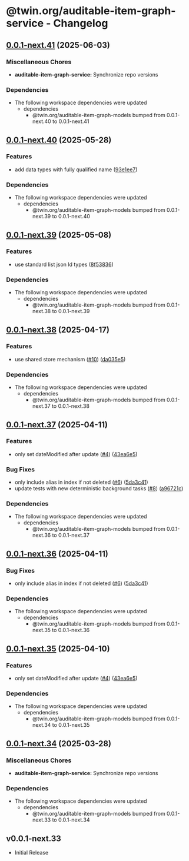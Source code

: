 # @twin.org/auditable-item-graph-service - Changelog

## [0.0.1-next.41](https://github.com/twinfoundation/auditable-item-graph/compare/auditable-item-graph-service-v0.0.1-next.40...auditable-item-graph-service-v0.0.1-next.41) (2025-06-03)


### Miscellaneous Chores

* **auditable-item-graph-service:** Synchronize repo versions


### Dependencies

* The following workspace dependencies were updated
  * dependencies
    * @twin.org/auditable-item-graph-models bumped from 0.0.1-next.40 to 0.0.1-next.41

## [0.0.1-next.40](https://github.com/twinfoundation/auditable-item-graph/compare/auditable-item-graph-service-v0.0.1-next.39...auditable-item-graph-service-v0.0.1-next.40) (2025-05-28)


### Features

* add data types with fully qualified name ([93e1ee7](https://github.com/twinfoundation/auditable-item-graph/commit/93e1ee7c0f7bad81f003787f797f363864e201af))


### Dependencies

* The following workspace dependencies were updated
  * dependencies
    * @twin.org/auditable-item-graph-models bumped from 0.0.1-next.39 to 0.0.1-next.40

## [0.0.1-next.39](https://github.com/twinfoundation/auditable-item-graph/compare/auditable-item-graph-service-v0.0.1-next.38...auditable-item-graph-service-v0.0.1-next.39) (2025-05-08)


### Features

* use standard list json ld types ([8f53836](https://github.com/twinfoundation/auditable-item-graph/commit/8f53836d4c83a98d64d7f5fe0531bb9af09464ae))


### Dependencies

* The following workspace dependencies were updated
  * dependencies
    * @twin.org/auditable-item-graph-models bumped from 0.0.1-next.38 to 0.0.1-next.39

## [0.0.1-next.38](https://github.com/twinfoundation/auditable-item-graph/compare/auditable-item-graph-service-v0.0.1-next.37...auditable-item-graph-service-v0.0.1-next.38) (2025-04-17)


### Features

* use shared store mechanism ([#10](https://github.com/twinfoundation/auditable-item-graph/issues/10)) ([da035e5](https://github.com/twinfoundation/auditable-item-graph/commit/da035e5eb8f157482b4eb2bdbc689c6c0647ff7d))


### Dependencies

* The following workspace dependencies were updated
  * dependencies
    * @twin.org/auditable-item-graph-models bumped from 0.0.1-next.37 to 0.0.1-next.38

## [0.0.1-next.37](https://github.com/twinfoundation/auditable-item-graph/compare/auditable-item-graph-service-v0.0.1-next.36...auditable-item-graph-service-v0.0.1-next.37) (2025-04-11)


### Features

* only set dateModified after update ([#4](https://github.com/twinfoundation/auditable-item-graph/issues/4)) ([43ea6e5](https://github.com/twinfoundation/auditable-item-graph/commit/43ea6e5f2d0b9181a80f0bf2935db64b3263839a))


### Bug Fixes

* only include alias in index if not deleted ([#6](https://github.com/twinfoundation/auditable-item-graph/issues/6)) ([5da3c41](https://github.com/twinfoundation/auditable-item-graph/commit/5da3c419fafa2afefd34b1c570d103012b888a75))
* update tests with new deterministic background tasks ([#8](https://github.com/twinfoundation/auditable-item-graph/issues/8)) ([a96721c](https://github.com/twinfoundation/auditable-item-graph/commit/a96721c28128781f9cbd983d013dcf4c5542158c))


### Dependencies

* The following workspace dependencies were updated
  * dependencies
    * @twin.org/auditable-item-graph-models bumped from 0.0.1-next.36 to 0.0.1-next.37

## [0.0.1-next.36](https://github.com/twinfoundation/auditable-item-graph/compare/auditable-item-graph-service-v0.0.1-next.35...auditable-item-graph-service-v0.0.1-next.36) (2025-04-11)


### Bug Fixes

* only include alias in index if not deleted ([#6](https://github.com/twinfoundation/auditable-item-graph/issues/6)) ([5da3c41](https://github.com/twinfoundation/auditable-item-graph/commit/5da3c419fafa2afefd34b1c570d103012b888a75))


### Dependencies

* The following workspace dependencies were updated
  * dependencies
    * @twin.org/auditable-item-graph-models bumped from 0.0.1-next.35 to 0.0.1-next.36

## [0.0.1-next.35](https://github.com/twinfoundation/auditable-item-graph/compare/auditable-item-graph-service-v0.0.1-next.34...auditable-item-graph-service-v0.0.1-next.35) (2025-04-10)


### Features

* only set dateModified after update ([#4](https://github.com/twinfoundation/auditable-item-graph/issues/4)) ([43ea6e5](https://github.com/twinfoundation/auditable-item-graph/commit/43ea6e5f2d0b9181a80f0bf2935db64b3263839a))


### Dependencies

* The following workspace dependencies were updated
  * dependencies
    * @twin.org/auditable-item-graph-models bumped from 0.0.1-next.34 to 0.0.1-next.35

## [0.0.1-next.34](https://github.com/twinfoundation/auditable-item-graph/compare/auditable-item-graph-service-v0.0.1-next.33...auditable-item-graph-service-v0.0.1-next.34) (2025-03-28)


### Miscellaneous Chores

* **auditable-item-graph-service:** Synchronize repo versions


### Dependencies

* The following workspace dependencies were updated
  * dependencies
    * @twin.org/auditable-item-graph-models bumped from 0.0.1-next.33 to 0.0.1-next.34

## v0.0.1-next.33

- Initial Release
